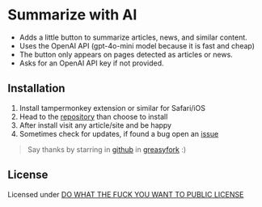 # Summarize with AI

- Adds a little button to summarize articles, news, and similar content.
- Uses the OpenAI API (gpt-4o-mini model because it is fast and cheap)
- The button only appears on pages detected as articles or news.
- Asks for an OpenAI API key if not provided.



## Installation

1. Install tampermonkey extension or similar for Safari/iOS
2. Head to the [repository](https://greasyfork.org/en/scripts/509192-summarize-with-ai) than choose to install
3. After install visit any article/site and be happy
4. Sometimes check for updates, if found a bug open an [issue](https://github.com/insign/summarize-with-ai)

> Say thanks by starring in [github](https://github.com/insign/summarize-with-ai)
> in [greasyfork](https://greasyfork.org/en/scripts/509192-summarize-with-ai) :)

## License

Licensed under [DO WHAT THE FUCK YOU WANT TO PUBLIC LICENSE](./LICENSE)
